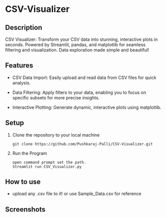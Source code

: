 # CSV-Visualizer

## Description

CSV Visualizer: Transform your CSV data into stunning, interactive plots in seconds. Powered by Streamlit, pandas, and matplotlib for seamless filtering and visualization. Data exploration made simple and beautiful!



## Features

- CSV Data Import: Easily upload and read data from CSV files for quick analysis.

- Data Filtering: Apply filters to your data, enabling you to focus on specific subsets for more precise insights.
- Interactive Plotting: Generate dynamic, interactive plots using matplotlib.

## Setup

1. Clone the repository to your local machine
    ```
    git clone https://github.com/Pushkaraj-Palli/CSV-Visualizer.git
    ```
2. Run the Program
    
    ```
    open command prompt set the path.
    Streamlit run CSV_Visualizer.py
    ```

## How to use
+ upload any .csv file to it! or use Sample_Data.csv for reference

## Screenshots

